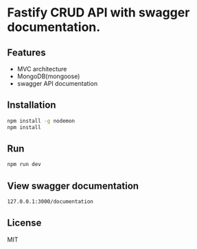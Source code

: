 # Fastify CRUD API with swagger documentation.

## Features

- MVC  architecture
- MongoDB(mongoose)
- swagger API documentation

## Installation

```sh
npm install -g nodemon
npm install
```
## Run
```sh
npm run dev
```
## View swagger documentation
```sh
127.0.0.1:3000/documentation
```


## License

MIT
